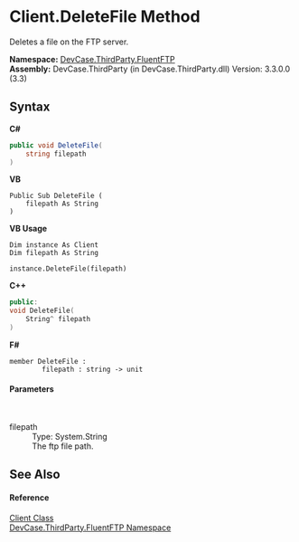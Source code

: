# Client.DeleteFile Method 
 

Deletes a file on the FTP server.

**Namespace:**&nbsp;<a href="N_DevCase_ThirdParty_FluentFTP">DevCase.ThirdParty.FluentFTP</a><br />**Assembly:**&nbsp;DevCase.ThirdParty (in DevCase.ThirdParty.dll) Version: 3.3.0.0 (3.3)

## Syntax

**C#**<br />
``` C#
public void DeleteFile(
	string filepath
)
```

**VB**<br />
``` VB
Public Sub DeleteFile ( 
	filepath As String
)
```

**VB Usage**<br />
``` VB Usage
Dim instance As Client
Dim filepath As String

instance.DeleteFile(filepath)
```

**C++**<br />
``` C++
public:
void DeleteFile(
	String^ filepath
)
```

**F#**<br />
``` F#
member DeleteFile : 
        filepath : string -> unit 

```


#### Parameters
&nbsp;<dl><dt>filepath</dt><dd>Type: System.String<br />The ftp file path.</dd></dl>

## See Also


#### Reference
<a href="T_DevCase_ThirdParty_FluentFTP_Client">Client Class</a><br /><a href="N_DevCase_ThirdParty_FluentFTP">DevCase.ThirdParty.FluentFTP Namespace</a><br />